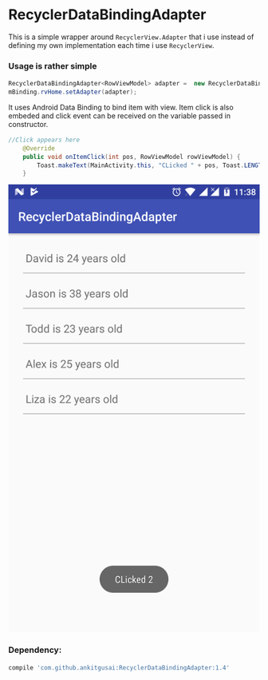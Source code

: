 # RecyclerDataBindingAdapter

This is a simple wrapper around `RecyclerView.Adapter` that i use instead of defining my own implementation each time i use `RecyclerView`. 

### Usage is rather simple
```java
RecyclerDataBindingAdapter<RowViewModel> adapter =  new RecyclerDataBindingAdapter<>(R.layout.row_main, BR.rowData, this);
mBinding.rvHome.setAdapter(adapter);
```
It uses Android Data Binding to bind item with view. Item click is also embeded and click event can be received on the variable passed in constructor.
```java
//Click appears here
    @Override
    public void onItemClick(int pos, RowViewModel rowViewModel) {
        Toast.makeText(MainActivity.this, "CLicked " + pos, Toast.LENGTH_SHORT).show();
    }
```

![](screens/device-2017-08-08-113853_small.png)

### Dependency:
```gradle
compile 'com.github.ankitgusai:RecyclerDataBindingAdapter:1.4'
```
